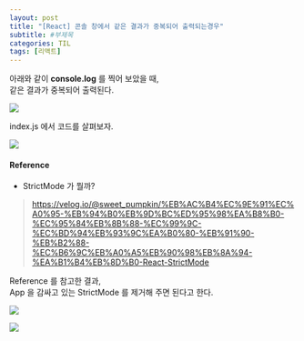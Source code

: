 ```yaml
---
layout: post
title: "[React] 콘솔 창에서 같은 결과가 중복되어 출력되는경우"
subtitle: #부제목
categories: TIL
tags: [리액트]
---
```


아래와 같이 **console.log** 를 찍어 보았을 때,<Br>
같은 결과가 중복되어 출력된다.

![](https://img1.daumcdn.net/thumb/R1280x0/?scode=mtistory2&fname=https%3A%2F%2Fblog.kakaocdn.net%2Fdn%2FIsY8A%2FbtrX9E7fSvs%2FsagXNxvWKqZ6t6BHDUPKG1%2Fimg.png)

index.js 에서 코드를 살펴보자.

![](https://img1.daumcdn.net/thumb/R1280x0/?scode=mtistory2&fname=https%3A%2F%2Fblog.kakaocdn.net%2Fdn%2FbuhR7J%2FbtrYj2yzRgd%2F85ODkiz9Hw10W2Oq2o3MfK%2Fimg.png)

#### Reference
- StrictMode 가 뭘까?
> <https://velog.io/@sweet_pumpkin/%EB%AC%B4%EC%9E%91%EC%A0%95-%EB%94%B0%EB%9D%BC%ED%95%98%EA%B8%B0-%EC%95%84%EB%8B%88-%EC%99%9C-%EC%BD%94%EB%93%9C%EA%B0%80-%EB%91%90-%EB%B2%88-%EC%B6%9C%EB%A0%A5%EB%90%98%EB%8A%94-%EA%B1%B4%EB%8D%B0-React-StrictMode>

Reference 를 참고한 결과,<br>
App 을 감싸고 있는 StrictMode 를 제거해 주면 된다고 한다.

![](https://img1.daumcdn.net/thumb/R1280x0/?scode=mtistory2&fname=https%3A%2F%2Fblog.kakaocdn.net%2Fdn%2FAh4t4%2FbtrYjykexmo%2FS4HLXsHkHbNHMp3XzeiY2K%2Fimg.png)

![](https://img1.daumcdn.net/thumb/R1280x0/?scode=mtistory2&fname=https%3A%2F%2Fblog.kakaocdn.net%2Fdn%2FdmkwWS%2FbtrYiU9bp08%2FzJRKyY0bSIKNKk13DBeDZK%2Fimg.png)